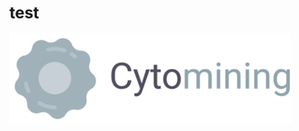 # test

<picture>
  <source media="(prefers-color-scheme: dark)" srcset="https://raw.githubusercontent.com/cytomining/.github/main/profile/logo/with-text-for-dark-bg.png?raw=true">
  <img alt="Cytomining organization logo" src="https://raw.githubusercontent.com/cytomining/.github/main/profile/logo/with-text-for-light-bg.png?raw=true" style="width:500px;max-width:100%">
</picture>
